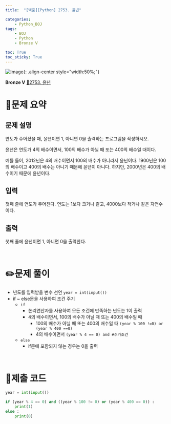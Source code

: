 ```yaml
---
title:  "[백준][Python] 2753. 윤년" 

categories: 
    - Python_BOJ
tags: 
    - BOJ
    - Python
    - Bronze Ⅴ

toc: True
toc_sticky: True
---
```

![image](https://github.com/user-attachments/assets/32319fe8-99e9-4031-b5d1-9f1909b510dc){: .align-center style="width:50%;"}

**Bronze Ⅴ** 
[🔗2753. 윤년]('https://www.acmicpc.net/problem/2753')

# 📝문제 요약
## 문제 설명
연도가 주어졌을 때, 윤년이면 1, 아니면 0을 출력하는 프로그램을 작성하시오.

윤년은 연도가 4의 배수이면서, 100의 배수가 아닐 때 또는 400의 배수일 때이다.

예를 들어, 2012년은 4의 배수이면서 100의 배수가 아니라서 윤년이다. 1900년은 100의 배수이고 400의 배수는 아니기 때문에 윤년이 아니다. 하지만, 2000년은 400의 배수이기 때문에 윤년이다.

## 입력
첫째 줄에 연도가 주어진다. 연도는 1보다 크거나 같고, 4000보다 작거나 같은 자연수이다.

## 출력
첫째 줄에 윤년이면 1, 아니면 0을 출력한다.


<br>

# ✏️문제 풀이
- 년도를 입력받을 변수 선언 `year = int(input())`
- if ~ else문을 사용하여 조건 주기
    - `if`
        - 논리연산자를 사용하여 모든 조건에 만족하는 년도는 1이 출력
        - 4의 배수이면서, 100의 배수가 아닐 때 또는 400의 배수일 때
            - 100의 배수가 아닐 때 또는 400의 배수일 때 `(year % 100 !=0) or (year % 400 ==0)`
            - 4의 배수이면서 `(year % 4 == 0) and #추가조건`
    - `else`
        - if문에 포함되지 않는 경우는 0을 출력

<br>

# 💯제출 코드
```python
year = int(input())

if (year % 4 == 0) and ((year % 100 != 0) or (year % 400 == 0)) :
    print(1)
else :
    print(0)
```